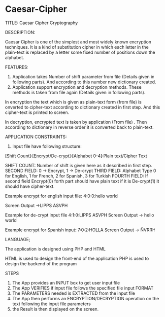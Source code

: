 # Caesar-Cipher
TITLE: Caesar Cipher Cryptography

DESCRIPTION:

Caesar Cipher is one of the simplest and most widely known encryption techniques. It is a kind of substitution cipher in which each letter in the plain-text is replaced by a letter some fixed number of positions down the alphabet. 

FEATURES:

1) Application takes Number of shift parameter from file (Details given in following parts). And according to this number new dictionary created.
2) Application support encryption and decryption methods. These methods is taken from file again (Details given in following parts). 

In encryption the text which is given as plain-text form (from file) is onverted to cipher-text according to dictionary created in first step. And this cipher-text is printed to screen. 

In decryption, encrypted text is taken by application (From file) . Then according to dictionary in reverse order it is converted back to plain-text.


APPLICATION CONSTRAINTS:

1) Input file have following structure:

[Shift Count]:[Encrypt/De-crypt]:[Alphabet 0-4]:Plain text/Cipher Text

SHIFT COUNT: Number of shift is given here as it described in first step.
SECOND FIELD: 0 -> Encrypt, 1 -> De-crypt
THIRD FIELD: Alphabet Type 0 for English, 1 for French, 2 for Spanish, 3 for Turkish
FOURTH FIELD: If second field Encrypt(0) forth part should have plain text  if  it is De-crypt(1) it should have cipher-text.

Example encrypt for english input file: 4:0:0:hello world    

Screen Output ->LIPPS ASVPH

Example for de-crypt input file 4:1:0:LIPPS ASVPH
Screen Output -> hello world

Example encrypt for Spanish input: 7:0:2:HOLLA
Screen Output -> ÑVRRH

LANGUAGE;

The application is designed using PHP and HTML

HTML is used to design the front-end of the application
PHP is used to design the backend of the program

STEPS
1. The App provides an INPUT box to get user input file
2. The App VERIFIES if input file follows the specified file input FORMAT
3. The PARAMETERS needed is EXTRACTED from the input file
4. The App then performs an ENCRYPTION/DECRYPTION operation on the text following the input file parameters
5. the Result is then displayed on the screen.
